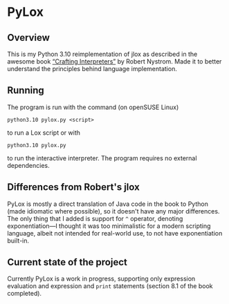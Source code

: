 # PyLox

## Overview

This is my Python 3.10 reimplementation of jlox as described in the awesome book [“Crafting Interpreters”](https://craftinginterpreters.com/) by Robert Nystrom. Made it to better understand the principles behind language implementation.

## Running

The program is run with the command (on openSUSE Linux)

    python3.10 pylox.py <script>

to run a Lox script or with

    python3.10 pylox.py

to run the interactive interpreter. The program requires no external dependencies.

## Differences from Robert's jlox

PyLox is mostly a direct translation of Java code in the book to Python (made idiomatic where possible), so it doesn't have any major differences. The only thing that I added is support for `^` operator, denoting exponentiation—I thought it was too minimalistic for a modern scripting language, albeit not intended for real-world use, to not have exponentiation built-in.

## Current state of the project

Currently PyLox is a work in progress, supporting only expression evaluation and expression and `print` statements (section 8.1 of the book completed).
